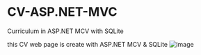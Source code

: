 # CV-ASP.NET-MVC
Curriculum in ASP.NET MCV with SQLite


this CV web page is create with ASP.NET MCV & SQLite
![image](https://github.com/user-attachments/assets/a37df188-a6cf-478a-ab09-76db7069c24d)
